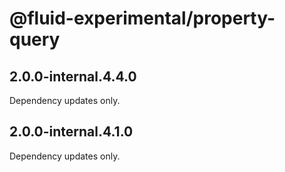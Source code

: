 # @fluid-experimental/property-query

## 2.0.0-internal.4.4.0

Dependency updates only.

## 2.0.0-internal.4.1.0

Dependency updates only.
